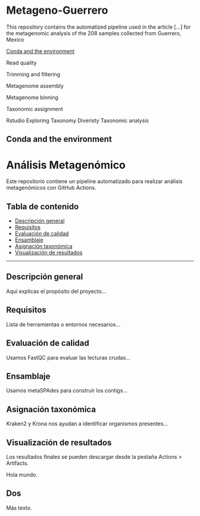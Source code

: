 # Metageno-Guerrero

This repository contains the automatized pipeline used in the article [...] for the metagenomic analysis of the 208 samples collected from Guerrero, Mexico

[Conda and the environment](#conda-and-the-environment)

Read quality

Trimming and filtering

Metagenome assembly

Metagenome binning

Taxonomic assignment

Rstudio
  Exploring Taxonomy
  Diveristy
  Taxonomic analysis












## Conda and the environment


  # Análisis Metagenómico

Este repositorio contiene un pipeline automatizado para realizar análisis metagenómicos con GitHub Actions.

## Tabla de contenido

- [Descripción general](#descripción-general)
- [Requisitos](#requisitos)
- [Evaluación de calidad](#evaluación-de-calidad)
- [Ensamblaje](#ensamblaje)
- [Asignación taxonómica](#asignación-taxonómica)
- [Visualización de resultados](#visualización-de-resultados)

---

## Descripción general

Aquí explicas el propósito del proyecto...

## Requisitos

Lista de herramientas o entornos necesarios...

## Evaluación de calidad

Usamos FastQC para evaluar las lecturas crudas...

## Ensamblaje

Usamos metaSPAdes para construir los contigs...

## Asignación taxonómica

Kraken2 y Krona nos ayudan a identificar organismos presentes...

## Visualización de resultados

Los resultados finales se pueden descargar desde la pestaña Actions > Artifacts.


Hola mundo.

## Dos

Más texto.

